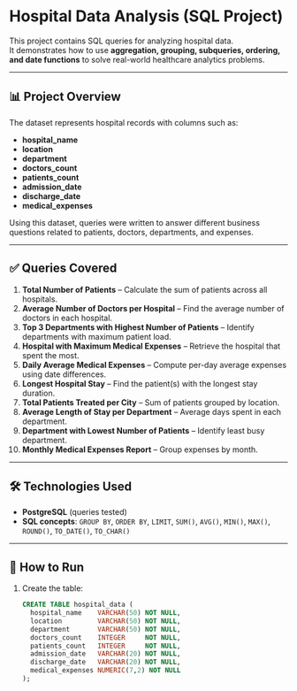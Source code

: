 # Hospital Data Analysis (SQL Project)

This project contains SQL queries for analyzing hospital data.  
It demonstrates how to use **aggregation, grouping, subqueries, ordering, and date functions** to solve real-world healthcare analytics problems.  

---

## 📊 Project Overview
The dataset represents hospital records with columns such as:
- **hospital_name**
- **location**
- **department**
- **doctors_count**
- **patients_count**
- **admission_date**
- **discharge_date**
- **medical_expenses**

Using this dataset, queries were written to answer different business questions related to patients, doctors, departments, and expenses.

---

## ✅ Queries Covered
1. **Total Number of Patients** – Calculate the sum of patients across all hospitals.  
2. **Average Number of Doctors per Hospital** – Find the average number of doctors in each hospital.  
3. **Top 3 Departments with Highest Number of Patients** – Identify departments with maximum patient load.  
4. **Hospital with Maximum Medical Expenses** – Retrieve the hospital that spent the most.  
5. **Daily Average Medical Expenses** – Compute per-day average expenses using date differences.  
6. **Longest Hospital Stay** – Find the patient(s) with the longest stay duration.  
7. **Total Patients Treated per City** – Sum of patients grouped by location.  
8. **Average Length of Stay per Department** – Average days spent in each department.  
9. **Department with Lowest Number of Patients** – Identify least busy department.  
10. **Monthly Medical Expenses Report** – Group expenses by month.  

---

## 🛠️ Technologies Used
- **PostgreSQL** (queries tested)
- **SQL concepts**: `GROUP BY`, `ORDER BY`, `LIMIT`, `SUM()`, `AVG()`, `MIN()`, `MAX()`, `ROUND()`, `TO_DATE()`, `TO_CHAR()`

---

## 🚀 How to Run
1. Create the table:
   ```sql
   CREATE TABLE hospital_data (
     hospital_name    VARCHAR(50) NOT NULL,
     location         VARCHAR(50) NOT NULL,
     department       VARCHAR(50) NOT NULL,
     doctors_count    INTEGER     NOT NULL,
     patients_count   INTEGER     NOT NULL,
     admission_date   VARCHAR(20) NOT NULL,
     discharge_date   VARCHAR(20) NOT NULL,
     medical_expenses NUMERIC(7,2) NOT NULL
   );
